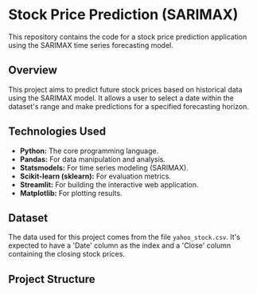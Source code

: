 # Stock Price Prediction (SARIMAX)

This repository contains the code for a stock price prediction application using the SARIMAX time series forecasting model.

## Overview

This project aims to predict future stock prices based on historical data using the SARIMAX model. It allows a user to select a date within the dataset's range and make predictions for a specified forecasting horizon.

## Technologies Used

*   **Python:** The core programming language.
*   **Pandas:** For data manipulation and analysis.
*   **Statsmodels:** For time series modeling (SARIMAX).
*   **Scikit-learn (sklearn):** For evaluation metrics.
*   **Streamlit:** For building the interactive web application.
*   **Matplotlib:** For plotting results.

## Dataset

The data used for this project comes from the file `yahoo_stock.csv`. It's expected to have a 'Date' column as the index and a 'Close' column containing the closing stock prices.

## Project Structure

